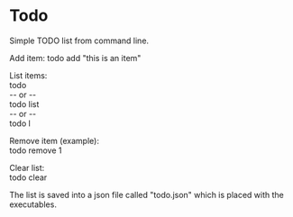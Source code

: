# Todo

Simple TODO list from command line.  
  
Add item:
todo add "this is an item"  
  
List items:  
todo  
-- or --  
todo list  
-- or --  
todo l  
  
Remove item (example):  
todo remove 1  
  
Clear list:  
todo clear  
  
The list is saved into a json file called "todo.json" which is placed with the executables.
